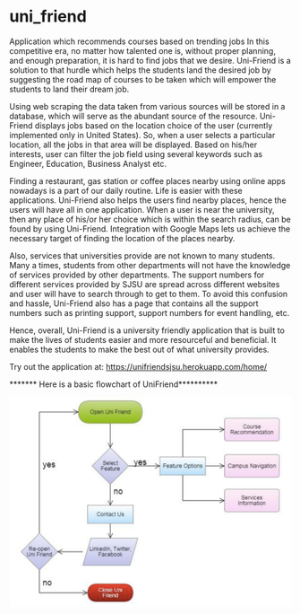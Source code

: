 # uni_friend
Application which recommends courses based on trending jobs
In this competitive era, no matter how talented one is, without proper planning,
and enough preparation, it is hard to find jobs that we desire. Uni-Friend is a solution to
that hurdle which helps the students land the desired job by suggesting the road map of
courses to be taken which will empower the students to land their dream job.

Using web scraping the data taken from various sources will be stored in a
database, which will serve as the abundant source of the resource. Uni-Friend displays
jobs based on the location choice of the user (currently implemented only in United
States). So, when a user selects a particular location, all the jobs in that area will be
displayed. Based on his/her interests, user can filter the job field using several keywords
such as Engineer, Education, Business Analyst etc.

Finding a restaurant, gas station or coffee places nearby using online apps
nowadays is a part of our daily routine. Life is easier with these applications. Uni-Friend
also helps the users find nearby places, hence the users will have all in one application.
When a user is near the university, then any place of his/or her choice which is within the
search radius, can be found by using Uni-Friend. Integration with Google Maps lets us
achieve the necessary target of finding the location of the places nearby.

Also, services that universities provide are not known to many students. Many a
times, students from other departments will not have the knowledge of services provided
by other departments. The support numbers for different services provided by SJSU are
spread across different websites and user will have to search through to get to them. To
avoid this confusion and hassle, Uni-Friend also has a page that contains all the support
numbers such as printing support, support numbers for event handling, etc.

Hence, overall, Uni-Friend is a university friendly application that is built to make
the lives of students easier and more resourceful and beneficial. It enables the students to
make the best out of what university provides. 

Try out the application at: https://unifriendsjsu.herokuapp.com/home/

******* Here is a basic flowchart of UniFriend**********

![UniFriend Basic Flow Chart](https://github.com/reshmagiliyal/Uni_Friend_Integrated/blob/master/Picture1.png) 

